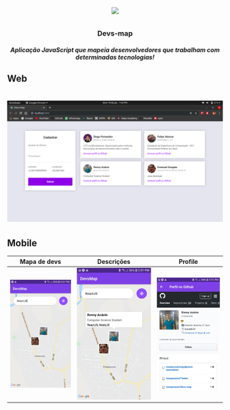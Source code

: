 <h1 align="center">

![](.github/map.ico)

</h1>
<b><h3 align="center">Devs-map</h3></b>
<h5 align="center">Aplicação JavaScript que mapeia desenvolvedores que trabalham com determinadas tecnologias!<h5>

## Web
<h1 align="center">

![](.github/web.png)

</h1>

## Mobile
| Mapa de devs | Descrições | Profile 
|---|---|---|
|![](.github/main.jpeg)|![](.github/main-callout.jpeg)|![](.github/profile.jpeg)|
